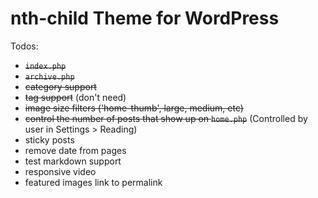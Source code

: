 # nth-child Theme for WordPress

Todos:

- <s>`index.php`</s>
- <s>`archive.php`</s>
- <s>category support</s>
- <s>tag support</s> (don't need)
- <s>image size filters ('home-thumb', large, medium, etc)</s>
- <s>control the number of posts that show up on `home.php`</s> (Controlled by user in Settings > Reading)
- sticky posts
- remove date from pages
- test markdown support
- responsive video
- featured images link to permalink